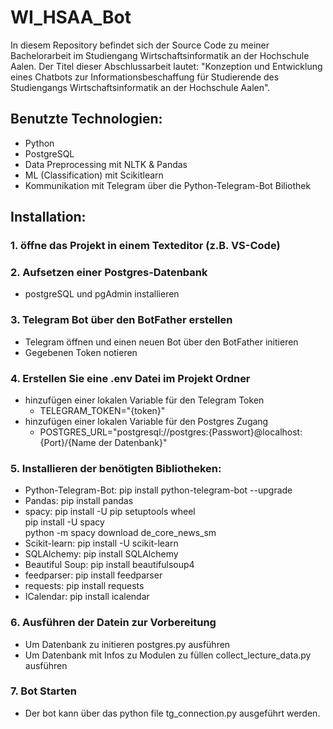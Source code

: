 # WI_HSAA_Bot
In diesem Repository befindet sich der Source Code zu meiner Bachelorarbeit im Studiengang Wirtschaftsinformatik an der Hochschule Aalen.
Der Titel dieser Abschlussarbeit lautet: "Konzeption und Entwicklung eines Chatbots zur Informationsbeschaffung für Studierende des Studiengangs Wirtschaftsinformatik an der Hochschule Aalen".

## Benutzte Technologien:
- Python
- PostgreSQL
- Data Preprocessing mit NLTK & Pandas
- ML (Classification) mit Scikitlearn
- Kommunikation mit Telegram über die Python-Telegram-Bot Biliothek

## Installation:

### 1. öffne das Projekt in einem Texteditor (z.B. VS-Code)

### 2. Aufsetzen einer Postgres-Datenbank

- postgreSQL und pgAdmin installieren <br>

### 3. Telegram Bot über den BotFather erstellen

- Telegram öffnen und einen neuen Bot über den BotFather initieren <br>
- Gegebenen Token notieren

### 4. Erstellen Sie eine .env Datei im Projekt Ordner

- hinzufügen einer lokalen Variable für den Telegram Token<br>
  - TELEGRAM_TOKEN="{token}"<br>
- hinzufügen einer lokalen Variable für den Postgres Zugang<br>
  - POSTGRES_URL="postgresql://postgres:{Passwort}@localhost:{Port}/{Name der Datenbank}"

### 5. Installieren der benötigten Bibliotheken:

- Python-Telegram-Bot: pip install python-telegram-bot --upgrade<br>
- Pandas: pip install pandas<br>
- spacy: pip install -U pip setuptools wheel<br>
        pip install -U spacy<br>
        python -m spacy download de_core_news_sm<br>
- Scikit-learn: pip install -U scikit-learn<br>
- SQLAlchemy: pip install SQLAlchemy<br>
- Beautiful Soup: pip install beautifulsoup4<br>
- feedparser: pip install feedparser<br>
- requests: pip install requests<br>
- ICalendar: pip install icalendar<br>

### 6. Ausführen der Datein zur Vorbereitung

- Um Datenbank zu initieren postgres.py ausführen<br>
- Um Datenbank mit Infos zu Modulen zu füllen collect_lecture_data.py ausführen

### 7. Bot Starten
- Der bot kann über das python file tg_connection.py ausgeführt werden.


